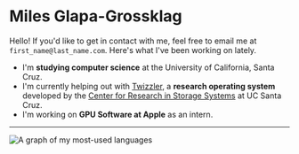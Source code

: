 # Miles Glapa-Grossklag

Hello! If you'd like to get in contact with me, feel free to email me at `first_name@last_name.com`. Here's what I've been working on lately.

- I'm **studying computer science** at the University of California, Santa Cruz.
- I'm currently helping out with [Twizzler](https://twizzler.io/), a **research operating system** developed by the [Center for Research in Storage Systems](https://www.crss.ucsc.edu) at UC Santa Cruz.
- I'm working on **GPU Software at Apple** as an intern.

---

![A graph of my most-used languages](https://github-readme-stats.vercel.app/api/top-langs/?username=glapa-grossklag&show_icons=true&count_private=true)

